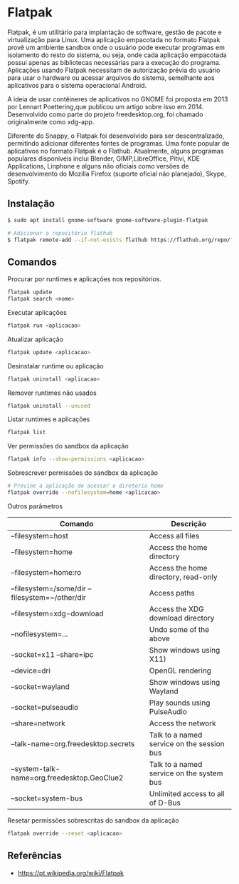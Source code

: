 # Flatpak

Flatpak, é um utilitário para implantação de software, gestão de pacote e virtualização para Linux. Uma aplicação empacotada no formato Flatpak provê um ambiente sandbox onde o usuário pode executar programas em isolamento do resto do sistema, ou seja, onde cada aplicação empacotada possui apenas as bibliotecas necessárias para a execução do programa. Aplicações usando Flatpak necessitam de autorização prévia do usuário para usar o hardware ou acessar arquivos do sistema, semelhante aos aplicativos para o sistema operacional Android.

A ideia de usar contêineres de aplicativos no GNOME foi proposta em 2013 por Lennart Poettering,que publicou um artigo sobre isso em 2014. Desenvolvido como parte do projeto freedesktop.org, foi chamado originalmente como xdg-app.

Diferente do Snappy, o Flatpak foi desenvolvido para ser descentralizado, permitindo adicionar diferentes fontes de programas. Uma fonte popular de aplicativos no formato Flatpak é o Flathub. Atualmente, alguns programas populares disponíveis inclui Blender, GIMP,LibreOffice, Pitivi, KDE Applications, Linphone e alguns não oficiais como versões de desenvolvimento do Mozilla Firefox (suporte oficial não planejado), Skype, Spotify.

## Instalação

```bash
$ sudo apt install gnome-software gnome-software-plugin-flatpak

# Adicionar o repositório flathub
$ flatpak remote-add --if-not-exists flathub https://flathub.org/repo/flathub.flatpakrepo
```

## Comandos

Procurar por runtimes e aplicações nos repositórios.

```bash
flatpak update
flatpak search <nome>
```

Executar aplicações

```bash
flatpak run <aplicacao>
```

Atualizar aplicação

```bash
flatpak update <aplicacao>
```

Desinstalar runtime ou aplicação

```bash
flatpak uninstall <aplicacao>
```

Remover runtimes não usados

```bash
flatpak uninstall --unused
```

Listar runtimes e aplicações

```bash
flatpak list
```

Ver permissões do sandbox da aplicação

```bash
flatpak info --show-permissions <aplicacao>
```

Sobrescrever permissões do sandbox da aplicação

```bash
# Previne a aplicação de acessar o diretório home
flatpak override --nofilesystem=home <aplicacao>
```

Outros parâmetros

| Comando                                       | Descrição                                  |
|-----------------------------------------------|--------------------------------------------|
| –filesystem=host                              | Access all files                           |
| –filesystem=home                              | Access the home directory                  |
| –filesystem=home:ro                           | Access the home directory, read-only       |
| –filesystem=/some/dir –filesystem=~/other/dir | Access paths                               |
| –filesystem=xdg-download                      | Access the XDG download directory          |
| –nofilesystem=...                             | Undo some of the above                     |
| –socket=x11 –share=ipc                        | Show windows using X11)                    |
| –device=dri                                   | OpenGL rendering                           |
| –socket=wayland                               | Show windows using Wayland                 |
| –socket=pulseaudio                            | Play sounds using PulseAudio               |
| –share=network                                | Access the network                         |
| –talk-name=org.freedesktop.secrets            | Talk to a named service on the session bus |
| –system-talk-name=org.freedesktop.GeoClue2    | Talk to a named service on the system bus  |
| –socket=system-bus                            | Unlimited access to all of D-Bus           |

Resetar permissões sobrescritas do sandbox da aplicação

```bash
flatpak override --reset <aplicacao>
```

## Referências

- <https://pt.wikipedia.org/wiki/Flatpak>
